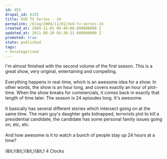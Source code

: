 ```yaml
---
id: 455
drupal_id: 4135
title: DVD TV Series - 24
permalink: /blog/2004/11/01/dvd-tv-series-24
created_at: 2004-11-01 09:40:00.000000000 Z
updated_at: 2011-08-20 03:36:31.000000000 Z
promoted: true
state: published
tags:
- Uncategorized
---
```

I'm almost finished with the second volume of the first season. This is a great show, very original, entertaining and compelling.
<br />
<br />Everything happens in real-time, which is an awesome idea for a show. In other words, the show is an hour long, and covers exactly an hour of plot-time. When the show breaks for commercials, it comes back in exactly that length of time later. The season is 24 episodes long. It's awesome.
<br />
<br />It basically has several different stories which intersect going on at the same time. The main guy's daughter gets kidnapped, terrorists plot to kill a presidential candidate, the candidate has some personal family issues going on, etc, etc.
<br />
<br />And how awesome is it to watch a bunch of people stay up 24 hours at a time?
<br />
<br />(&amp;lt;)(&amp;lt;)(&amp;lt;)(&amp;lt;) 4 Clocks
